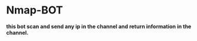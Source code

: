 # Nmap-BOT 
**this bot scan and send any ip in the channel and return information in the channel.**
